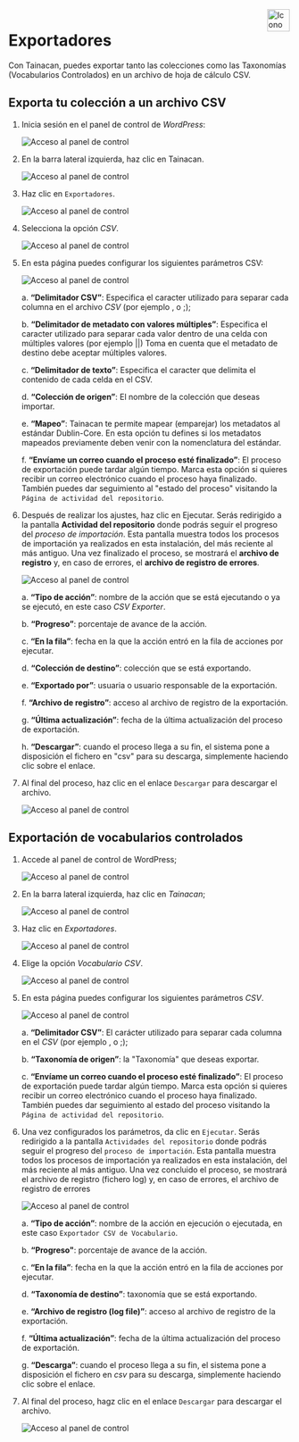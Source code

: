 <div style="float: right; margin-left: 1rem;">
	<img 
		alt="Icono de Exportadores" 
		src="_assets/images/icon_exporters.png"
		width="40"
		height="40">
</div>


# Exportadores

Con Tainacan, puedes exportar tanto las colecciones como las Taxonomías (Vocabularios Controlados) en un archivo de hoja de cálculo CSV.

## Exporta tu colección a un archivo CSV

1. Inicia sesión en el panel de control de _WordPress_:

   ![Acceso al panel de control](_assets/images/050.png)

2. En la barra lateral izquierda, haz clic en Tainacan.

   ![Acceso al panel de control](_assets/images/Panel_Acceso_Tainacan.png)

3. Haz clic en `Exportadores`.

   ![Acceso al panel de control](_assets/images/Exportadores_Acceso.png)

4. Selecciona la opción *CSV*. 

   ![Acceso al panel de control](_assets/images/Exportadores_CSV.png)

5. En esta página puedes configurar los siguientes parámetros CSV:

   ![Acceso al panel de control](_assets/images/Exportadores_CSV_Parametros.png)

   a. **“Delimitador CSV”**: Especifica el caracter utilizado para separar cada columna en el archivo *CSV* (por ejemplo , o ;);

   b. **“Delimitador de metadato con valores múltiples”**: Especifica el caracter utilizado para separar cada valor dentro de una celda con múltiples valores (por ejemplo ||) Toma en cuenta que el metadato de destino debe aceptar múltiples valores.

   c. **“Delimitador de texto”**: Especifica el caracter que delimita el contenido de cada celda en el CSV.

   d. **“Colección de origen”**: El nombre de la colección que deseas importar.

   e. **“Mapeo”**: Tainacan te permite mapear (emparejar) los metadatos al estándar Dublin-Core. En esta opción tu defines si los metadatos mapeados previamente deben venir con la nomenclatura del estándar.

   f. **“Envíame un correo cuando el proceso esté finalizado”**: El proceso de exportación puede tardar algún tiempo. Marca esta opción si quieres recibir un correo electrónico cuando el proceso haya finalizado. También puedes dar seguimiento al "estado del proceso" visitando la `Página de actividad del repositorio`.

6. Después de realizar los ajustes, haz clic en Ejecutar. Serás redirigido a la pantalla **Actividad del repositorio** donde podrás seguir el progreso del _proceso de importación_. Esta pantalla muestra todos los procesos de importación ya realizados en esta instalación, del más reciente al más antiguo. Una vez finalizado el proceso, se mostrará el **archivo de registro** y, en caso de errores, el **archivo de registro de errores**.

   ![Acceso al panel de control](_assets/images/Exportadores_CSV_Informacion.png)

   a. **“Tipo de acción”**: nombre de la acción que se está ejecutando o ya se ejecutó, en este caso *CSV Exporter*.

   b. **“Progreso”**: porcentaje de avance de la acción.

   c. **“En la fila”**: fecha en la que la acción entró en la fila de acciones por ejecutar.

   d. **“Colección de destino”**: colección que se está exportando.

   e. **“Exportado por”**: usuaria o usuario responsable de la exportación.

   f. **“Archivo de registro”**: acceso al archivo de registro de la exportación.

   g. **“Última actualización”**: fecha de la última actualización del proceso de exportación.

   h. **“Descargar”**: cuando el proceso llega a su fin, el sistema pone a disposición el fichero en "csv" para su descarga, simplemente haciendo clic sobre el enlace.

7. Al final del proceso, haz clic en el enlace `Descargar` para descargar el archivo. 

   ![Acceso al panel de control](_assets/images/Exportadores_CSV_Descarga.png)

## Exportación de vocabularios controlados

1. Accede al panel de control de WordPress;

   ![Acceso al panel de control](_assets/images/050.png)

2. En la barra lateral izquierda, haz clic en *Tainacan*;

   ![Acceso al panel de control](_assets/images/Panel_Acceso_Tainacan.png)

3. Haz clic en *Exportadores*.

   ![Acceso al panel de control](_assets/images/Exportadores_Acceso.png)

4. Elige la opción *Vocabulario CSV*.

   ![Acceso al panel de control](_assets/images/Exportadores_Vocabulario_CSV.png)

5. En esta página puedes configurar los siguientes parámetros *CSV*.

   ![Acceso al panel de control](_assets/images/Exportadores_Vocabulario_CSV_Parametros.png)

   a. **“Delimitador CSV”**: El carácter utilizado para separar cada columna en el *CSV* (por ejemplo , o ;);

   b. **“Taxonomía de origen”**: la "Taxonomía" que deseas exportar.

   c. **“Envíame un correo cuando el proceso esté finalizado”**: El proceso de exportación puede tardar algún tiempo. Marca esta opción si quieres recibir un correo electrónico cuando el proceso haya finalizado. También puedes dar seguimiento al estado del proceso visitando la `Página de actividad del repositorio`.

6. Una vez configurados los parámetros, da clic en `Ejecutar`. Serás redirigido a la pantalla `Actividades del repositorio` donde podrás seguir el progreso del `proceso de importación`. Esta pantalla muestra todos los procesos de importación ya realizados en esta instalación, del más reciente al más antiguo. Una vez concluido el proceso, se mostrará el archivo de registro (fichero log) y, en caso de errores, el archivo de registro de errores

   ![Acceso al panel de control](_assets/images/Exportadores_Vocabulario_CSV_Informacion.png)

   a. **“Tipo de acción”**: nombre de la acción en ejecución o ejecutada, en este caso `Exportador CSV de Vocabulario`.

   b. **“Progreso"**: porcentaje de avance de la acción.

   c. **“En la fila”**: fecha en la que la acción entró en la fila de acciones por ejecutar.

   d. **“Taxonomía de destino”**: taxonomía que se está exportando.

   e. **“Archivo de registro (log file)”**: acceso al archivo de registro de la exportación.

   f. **“Última actualización”**: fecha de la última actualización del proceso de exportación.

   g. **“Descarga”**:  cuando el proceso llega a su fin, el sistema pone a disposición el fichero en *csv* para su descarga, simplemente haciendo clic sobre el enlace.

7. Al final del proceso, hagz clic en el enlace `Descargar` para descargar el archivo. 

   ![Acceso al panel de control](_assets/images/Exportadores_Vocabulario_CSV_Descarga.png)
